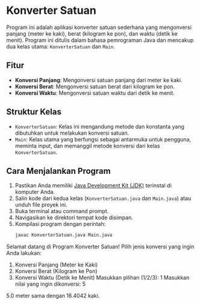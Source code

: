 # Konverter Satuan

Program ini adalah aplikasi konverter satuan sederhana yang mengonversi panjang (meter ke kaki), berat (kilogram ke pon), dan waktu (detik ke menit). Program ini ditulis dalam bahasa pemrograman Java dan mencakup dua kelas utama: `KonverterSatuan` dan `Main`.

## Fitur

- **Konversi Panjang**: Mengonversi satuan panjang dari meter ke kaki.
- **Konversi Berat**: Mengonversi satuan berat dari kilogram ke pon.
- **Konversi Waktu**: Mengonversi satuan waktu dari detik ke menit.

## Struktur Kelas

- `KonverterSatuan`: Kelas ini mengandung metode dan konstanta yang dibutuhkan untuk melakukan konversi satuan.
- `Main`: Kelas utama yang berfungsi sebagai antarmuka untuk pengguna, meminta input, dan memanggil metode konversi dari kelas `KonverterSatuan`.

## Cara Menjalankan Program

1. Pastikan Anda memiliki [Java Development Kit (JDK)](https://www.oracle.com/java/technologies/javase-downloads.html) terinstal di komputer Anda.
2. Salin kode dari kedua kelas (`KonverterSatuan.java` dan `Main.java`) atau unduh file proyek ini.
3. Buka terminal atau command prompt.
4. Navigasikan ke direktori tempat kode disimpan.
5. Kompilasi program dengan perintah:
   ```bash
   javac KonverterSatuan.java Main.java


Selamat datang di Program Konverter Satuan!
Pilih jenis konversi yang ingin Anda lakukan:
1. Konversi Panjang (Meter ke Kaki)
2. Konversi Berat (Kilogram ke Pon)
3. Konversi Waktu (Detik ke Menit)
   Masukkan pilihan (1/2/3): 1
   Masukkan nilai yang ingin dikonversi: 5

5.0 meter sama dengan 16.4042 kaki.
